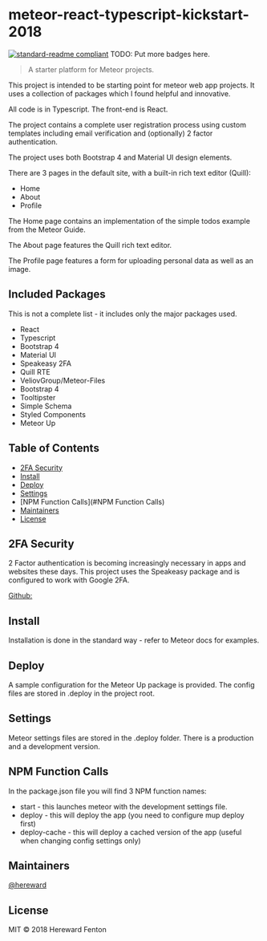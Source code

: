 # meteor-react-typescript-kickstart-2018

[![standard-readme compliant](https://img.shields.io/badge/standard--readme-OK-green.svg?style=flat-square)](https://github.com/RichardLitt/standard-readme)
TODO: Put more badges here.

> A starter platform for Meteor projects. 

This project is intended to be starting point for meteor web app projects. It uses a collection of packages which I found helpful and innovative. 

All code is in Typescript. The front-end is React.

The project contains a complete user registration process using custom templates including email verification and (optionally) 2 factor authentication.

The project uses both Bootstrap 4 and Material UI design elements.

There are 3 pages in the default site, with a built-in rich text editor (Quill):

* Home
* About
* Profile

The Home page contains an implementation of the simple todos example from the Meteor Guide.

The About page features the Quill rich text editor.

The Profile page features a form for uploading personal data as well as an image.

## Included Packages

This is not a complete list - it includes only the major packages used. 

* React
* Typescript
* Bootstrap 4
* Material UI
* Speakeasy 2FA
* Quill RTE
* VeliovGroup/Meteor-Files
* Bootstrap 4
* Tooltipster
* Simple Schema
* Styled Components
* Meteor Up

## Table of Contents

- [2FA Security](#Security)
- [Install](#Install)
- [Deploy](#Deploy)
- [Settings](#Settings)
- [NPM Function Calls](#NPM Function Calls)
- [Maintainers](#Maintainers)
- [License](#License)

## 2FA Security

2 Factor authentication is becoming increasingly necessary in apps and websites these days. This project uses the Speakeasy package and is configured to work with Google 2FA.

[Github:](https://github.com/speakeasyjs/speakeasy)

## Install

Installation is done in the standard way - refer to Meteor docs for examples.

## Deploy

A sample configuration for the Meteor Up package is provided. The config files are stored in .deploy in the project root.

## Settings

Meteor settings files are stored in the .deploy folder. There is a production and a development version.

## NPM Function Calls

In the package.json file you will find 3 NPM function names:

* start - this launches meteor with the development settings file.
* deploy - this will deploy the app (you need to configure mup deploy first)
* deploy-cache - this will deploy a cached version of the app (useful when changing config settings only)

## Maintainers

[@hereward](https://github.com/hereward)


## License

MIT © 2018 Hereward Fenton
